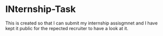 # INternship-Task

This is created so that I can submit my internship assisgmnet and I have kept it public for the repected recruiter to have a look at it.

